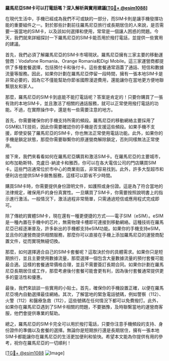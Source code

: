 **羅馬尼亞SIM卡可以打電話嗎？深入解析與實用建議[[TG💪+ @esim1088](https://t.me/s/esim1088)]**

在現代生活中，手機已經成為我們不可或缺的一部分，而SIM卡則是讓手機發揮功能的重要組件之一。對於那些計劃前往羅馬尼亞旅行或長期居住的人來說，是否需要一張當地的SIM卡，以及該如何選擇和使用，常常是一個讓人困惑的問題。今天，我們就來詳細探討一下羅馬尼亞的SIM卡能否用於撥打電話，並提供一些實用的建議。

首先，我們必須了解羅馬尼亞的SIM卡市場現狀。羅馬尼亞擁有三家主要的移動運營商：Vodafone Romania、Orange Romania和Digi Mobile。這三家運營商都提供了多種套餐選擇，包括預付卡和後付卡。這些套餐通常涵蓋了通話、短信和數據流量等服務。因此，如果你計劃在羅馬尼亞停留一段時間，擁有一張本地SIM卡是非常必要的，因為它不僅能幫助你節省國際漫遊費用，還能讓你在當地更方便地聯繫朋友和家人。

那麼，羅馬尼亞的SIM卡到底能不能打電話呢？答案是肯定的！只要你購買了一張有效的本地SIM卡，並且激活了相關的通話服務，就可以正常使用撥打電話的功能。不過，在實際操作中，還是有一些需要注意的地方。

首先，你需要確保你的手機支持所需的頻段。羅馬尼亞的移動網絡主要採用了GSM和LTE技術，因此你需要確認你的手機是否支援這些頻段。如果手機不支援，即使安裝了羅馬尼亞的SIM卡，你也無法正常使用電話功能。此外，如果你的手機是鎖定狀態，那麼你需要聯繫你的原運營商解除鎖定，否則同樣無法正常使用。

接下來，我們來看看如何在羅馬尼亞購買和激活SIM卡。在羅馬尼亞的主要城市，如布加勒斯特、克盧日-納波卡和雅西，你可以在各大電信公司的門店購買SIM卡。這些門店通常位於市中心的商業街區，非常容易找到。此外，許多大型超市和便利店也提供SIM卡銷售服務，這樣可以節省不少時間。

購買SIM卡時，你需要提供身份證明文件，如護照或身份證。這是為了符合當地的法律規定，確保用戶的身份真實性。一旦購買了SIM卡，你需要按照說明書上的指示進行激活。一般情況下，激活過程非常簡單，只需通過短信或應用程式完成即可。

除了傳統的實體SIM卡，現在還有一種更便捷的方式——電子SIM（eSIM）。eSIM是一種內置在手機中的芯片，無需物理卡槽即可連接到移動網絡。這種技術在羅馬尼亞已經逐漸普及，許多新出的手機都支持eSIM功能。如果你的手機支持eSIM，並且你的運營商提供相關服務，那麼你可以直接在手機上添加羅馬尼亞的運營商配置文件，從而實現無縫切換。

那麼，如何選擇適合自己的SIM卡套餐呢？這取決於你的具體需求。如果你只是短期旅行，並且主要使用數據流量，那麼選擇一個包含大量數據流量的預付套餐可能最合適。這樣的套餐通常價格合理，並且不需要簽訂長期合同。如果你計劃在羅馬尼亞長期居住或工作，那麼考慮後付套餐可能會更有利，因為後付套餐通常提供更多的靈活性和優惠。

最後，我們來談談一些實用的小貼士。首先，確保你的手機設置正確，以便在羅馬尼亞境內自動選擇最佳網絡。其次，了解當地的緊急電話號碼，例如警察（112）、火警（112）和醫療急救（112），這些號碼在任何情況下都可以免費撥打。此外，如果你在羅馬尼亞遇到了SIM卡相關的問題，不要猶豫，及時聯繫當地的運營商客服，他們會提供專業的幫助。

總之，羅馬尼亞的SIM卡完全可以用於撥打電話，只要你注意手機頻段的支持、身份證件的準備以及套餐的選擇。無論你是短期旅行還是長期居住，擁有一張本地SIM卡都能讓你在羅馬尼亞的生活更加便利和愉快。希望本文能為你提供有用的參考，祝你在羅馬尼亞的一切順利！

[[TG💪+ @esim1088](https://t.me/s/esim1088) ![Image](https://i.postimg.cc/4NQfJmqS/Snipaste-2025-05-13-00-14-12.png)]